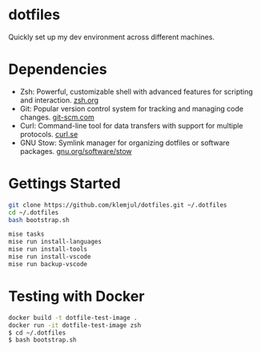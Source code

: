 # dotfiles

Quickly set up my dev environment across different machines.

# Dependencies

- Zsh: Powerful, customizable shell with advanced features for scripting and interaction. [zsh.org](https://zsh.org)
- Git: Popular version control system for tracking and managing code changes. [git-scm.com](https://git-scm.com)
- Curl: Command-line tool for data transfers with support for multiple protocols. [curl.se](https://curl.se)
- GNU Stow: Symlink manager for organizing dotfiles or software packages. [gnu.org/software/stow](https://www.gnu.org/software/stow/)

# Gettings Started

```sh
git clone https://github.com/klemjul/dotfiles.git ~/.dotfiles
cd ~/.dotfiles
bash bootstrap.sh

mise tasks
mise run install-languages
mise run install-tools
mise run install-vscode
mise run backup-vscode
```

# Testing with Docker

```sh
docker build -t dotfile-test-image .
docker run -it dotfile-test-image zsh
$ cd ~/.dotfiles
$ bash bootstrap.sh
```
